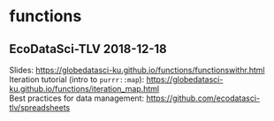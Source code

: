 # functions
## EcoDataSci-TLV 2018-12-18

Slides: https://globedatasci-ku.github.io/functions/functionswithr.html  
Iteration tutorial (intro to `purrr::map`): https://globedatasci-ku.github.io/functions/iteration_map.html  
Best practices for data management: https://github.com/ecodatasci-tlv/spreadsheets
